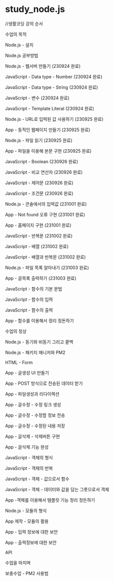# study_node.js

//생활코딩 강의 순서

수업의 목적

Node.js - 설치

Node.js 공부방법

Node.js - 웹서버 만들기 (230924 완료)

JavaScript - Data type - Number (230924 완료)

JavaScript - Data type - String (230924 완료)

JavaScript - 변수 (230924 완료)

JavaScript - Template Literal (230924 완료)

Node.js - URL로 입력된 값 사용하기 (230925 완료)

App - 동적인 웹페이지 만들기 (230925 완료)

Node.js - 파일 읽기 (230925 완료)

App - 파일을 이용해 본문 구현 (230925 완료)

JavaScript - Boolean (230926 완료)

JavaScript - 비교 연산자 (230926 완료)

JavaScript - 제어문 (230926 완료)

JavaScript - 조건문 (230926 완료)

Node.js - 콘솔에서의 입력값 (231001 완료)

App - Not found 오류 구현 (231001 완료)

App - 홈페이지 구현 (231001 완료)

JavaScript - 반복문 (231002 완료)

JavaScript - 배열 (231002 완료)

JavaScript - 배열과 반복문 (231002 완료)

Node.js - 파일 목록 알아내기 (231003 완료)

App - 글목록 출력하기 (231003 완료)

JavaScript - 함수의 기본 문법

JavaScript - 함수의 입력

JavaScript - 함수의 출력

App - 함수를 이용해서 정리 정돈하기

수업의 정상

Node.js - 동기와 비동기 그리고 콜백

Node.js - 패키지 매니저와 PM2

HTML - Form

App - 글생성 UI 만들기

App - POST 방식으로 전송된 데이터 받기

App - 파일생성과 리다이렉션

App - 글수정 - 수정 링크 생성

App - 글수정 - 수정할 정보 전송

App - 글수정 - 수정된 내용 저장

App - 글삭제 - 삭제버튼 구현

App - 글삭제 기능 완성

JavaScript - 객체의 형식

JavaScript - 객체의 반복

JavaScript - 객체 - 값으로서 함수

JavaScript - 객체 - 데이터와 값을 담는 그릇으로서 객체

App -객체를 이용해서 템플릿 기능 정리 정돈하기

Node.js - 모듈의 형식

App 제작 - 모듈의 활용

App - 입력 정보에 대한 보안

App - 출력정보에 대한 보안

API

수업을 마치며

보충수업 - PM2 사용법
